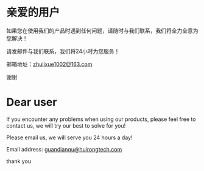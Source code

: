 
# 亲爱的用户

如果您在使用我们的产品时遇到任何问题，请随时与我们联系，我们将全力全意为您解决！

请发邮件与我们联系，我们将24小时为您服务！

邮箱地址：zhulixue1002@163.com

谢谢

# Dear user

If you encounter any problems when using our products, please feel free to contact us, we will try our best to solve for you!

Please email us, we will serve you 24 hours a day!

Email address: guandianqu@huirongtech.com

thank you
